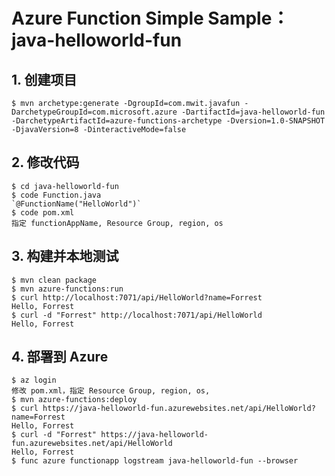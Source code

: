# Azure Function Simple Sample：java-helloworld-fun

## 1. 创建项目
```console
$ mvn archetype:generate -DgroupId=com.mwit.javafun -DarchetypeGroupId=com.microsoft.azure -DartifactId=java-helloworld-fun -DarchetypeArtifactId=azure-functions-archetype -Dversion=1.0-SNAPSHOT  -DjavaVersion=8 -DinteractiveMode=false
```

## 2. 修改代码
```console
$ cd java-helloworld-fun
$ code Function.java
`@FunctionName("HelloWorld")`
$ code pom.xml
指定 functionAppName, Resource Group, region, os
```

## 3. 构建并本地测试
```console
$ mvn clean package
$ mvn azure-functions:run
$ curl http://localhost:7071/api/HelloWorld?name=Forrest
Hello, Forrest
$ curl -d "Forrest" http://localhost:7071/api/HelloWorld
Hello, Forrest
```

## 4. 部署到 Azure
```console
$ az login
修改 pom.xml，指定 Resource Group, region, os,
$ mvn azure-functions:deploy
$ curl https://java-helloworld-fun.azurewebsites.net/api/HelloWorld?name=Forrest
Hello, Forrest
$ curl -d "Forrest" https://java-helloworld-fun.azurewebsites.net/api/HelloWorld
Hello, Forrest
$ func azure functionapp logstream java-helloworld-fun --browser
```
